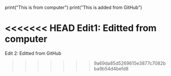 print("This is from computer")
print("This is added from GitHub")

<<<<<<< HEAD
Edit1: Editted from computer
=======
Edit 2: Editted from GitHub
>>>>>>> 9a69da85d5269615e3877c7082bba9b54d4befd8
